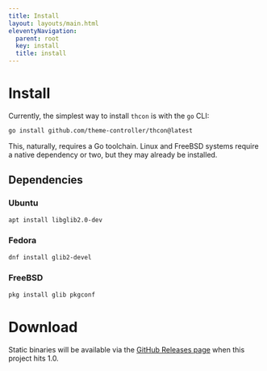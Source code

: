 ```yaml
---
title: Install
layout: layouts/main.html
eleventyNavigation:
  parent: root
  key: install
  title: install
---
```


# Install
Currently, the simplest way to install `thcon` is with the `go` CLI:

```sh
go install github.com/theme-controller/thcon@latest
```

This, naturally, requires a Go toolchain. Linux and FreeBSD systems require a
native dependency or two, but they may already be installed.

## Dependencies
### Ubuntu
```sh
apt install libglib2.0-dev
```

### Fedora
```sh
dnf install glib2-devel
```

### FreeBSD
```sh
pkg install glib pkgconf
```

# Download
Static binaries will be available via the
[GitHub Releases page](https://github.com/theme-controller/thcon/releases) when
this project hits 1.0.
